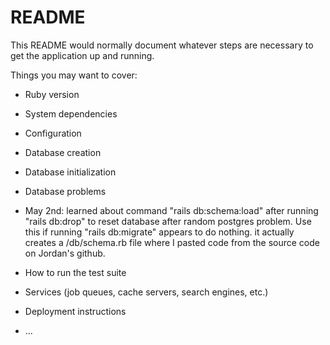 # README

This README would normally document whatever steps are necessary to get the
application up and running.

Things you may want to cover:

* Ruby version

* System dependencies

* Configuration

* Database creation

* Database initialization

* Database problems
- May 2nd: learned about command "rails db:schema:load" after running "rails db:drop" to reset database after random postgres problem. Use this if running "rails db:migrate" appears to do nothing. it actually creates a /db/schema.rb file where I pasted code from the source code on Jordan's github. 

* How to run the test suite

* Services (job queues, cache servers, search engines, etc.)

* Deployment instructions

* ...

